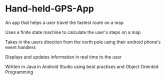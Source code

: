 # Hand-held-GPS-App
An app that helps a user travel the fastest route on a map

Uses a finite state machine to calculate the user's steps on a map

Takes in the users direction from the north pole using their android phone's event handlers

Displays and updates information in real time to the user

Written in Java in Android Studio using best practises and Object Oriented Programming
